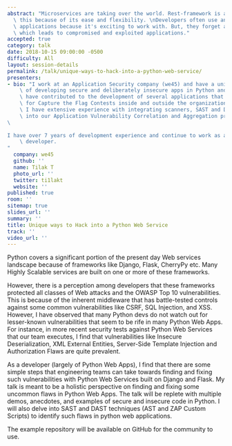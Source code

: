 ```yaml
---
abstract: "Microservices are taking over the world. Rest-framework is accelerating\
  \ this because of its ease and flexibility. \nDevelopers often use and develop REST-based\
  \ applications because it's exciting to work with. But, they forget about security\
  \ which leads to compromised and exploited applications."
accepted: true
category: talk
date: 2018-10-15 09:00:00 -0500
difficulty: All
layout: session-details
permalink: /talk/unique-ways-to-hack-into-a-python-web-service/
presenters:
- bio: "I work at an Application Security company (we45) and have a unique perspective\
    \ of developing secure and deliberately insecure apps in Python and NodeJS. I\
    \ have contributed to the development of several applications that have been used\
    \ for Capture the Flag Contests inside and outside the organization. In addition,\
    \ I have extensive experience with integrating scanners, SAST and DAST toolsets\
    \ into our Application Vulnerability Correlation and Aggregation product. 
\
    
I have over 7 years of development experience and continue to work as a full-stack\
    \ developer.
"
  company: we45
  github: ''
  name: Tilak T
  photo_url: ''
  twitter: ti1lakt
  website: ''
published: true
room: ''
sitemap: true
slides_url: ''
summary: ''
title: Unique ways to Hack into a Python Web Service
track: ''
video_url: ''
---
```


Python covers a significant portion of the present day Web services landscape because of frameworks like Django, Flask, CherryPy etc. Many Highly Scalable services are built on one or more of these frameworks. 

However, there is a perception among developers that these frameworks protected all classes of Web attacks and the OWASP Top 10 vulnerabilities. This is because of the inherent middleware that has battle-tested controls against some common vulnerabilities like CSRF, SQL Injection, and XSS. However, I have observed that many Python devs do not watch out for lesser-known vulnerabilities that seem to be rife in many Python Web Apps. For instance, in more recent security tests against Python Web Services that our team executes, I find that vulnerabilities like Insecure Deserialization, XML External Entities, Server-Side Template Injection and Authorization Flaws are quite prevalent. 

As a developer (largely of Python Web Apps), I find that there are some simple steps that engineering teams can take towards finding and fixing such vulnerabilities with Python Web Services built on Django and Flask. My talk is meant to be a holistic perspective on finding and fixing some uncommon flaws in Python Web Apps. The talk will be replete with multiple demos, anecdotes, and examples of secure and insecure code in Python. I will also delve into SAST and DAST techniques (AST and ZAP Custom Scripts) to identify such flaws in python web applications.

The example repository will be available on GitHub for the community to use.
